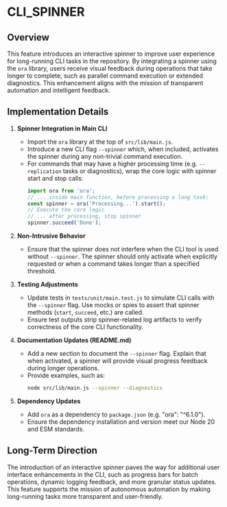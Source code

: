 # CLI_SPINNER

## Overview
This feature introduces an interactive spinner to improve user experience for long-running CLI tasks in the repository. By integrating a spinner using the `ora` library, users receive visual feedback during operations that take longer to complete, such as parallel command execution or extended diagnostics. This enhancement aligns with the mission of transparent automation and intelligent feedback.

## Implementation Details
1. **Spinner Integration in Main CLI**
   - Import the `ora` library at the top of `src/lib/main.js`.
   - Introduce a new CLI flag `--spinner` which, when included, activates the spinner during any non-trivial command execution.
   - For commands that may have a higher processing time (e.g. `--replication` tasks or diagnostics), wrap the core logic with spinner start and stop calls:
     ```js
     import ora from 'ora';
     // ... inside main function, before processing a long task:
     const spinner = ora('Processing...').start();
     // Execute the core logic
     // ... after processing, stop spinner
     spinner.succeed('Done');
     ```

2. **Non-Intrusive Behavior**
   - Ensure that the spinner does not interfere when the CLI tool is used without `--spinner`. The spinner should only activate when explicitly requested or when a command takes longer than a specified threshold.
   
3. **Testing Adjustments**
   - Update tests in `tests/unit/main.test.js` to simulate CLI calls with the `--spinner` flag. Use mocks or spies to assert that spinner methods (`start`, `succeed`, etc.) are called.
   - Ensure test outputs strip spinner-related log artifacts to verify correctness of the core CLI functionality.

4. **Documentation Updates (README.md)**
   - Add a new section to document the `--spinner` flag. Explain that when activated, a spinner will provide visual progress feedback during longer operations.
   - Provide examples, such as:
     ```bash
     node src/lib/main.js --spinner --diagnostics
     ```

5. **Dependency Updates**
   - Add `ora` as a dependency to `package.json` (e.g. "ora": "^6.1.0").
   - Ensure the dependency installation and version meet our Node 20 and ESM standards.

## Long-Term Direction
The introduction of an interactive spinner paves the way for additional user interface enhancements in the CLI, such as progress bars for batch operations, dynamic logging feedback, and more granular status updates. This feature supports the mission of autonomous automation by making long-running tasks more transparent and user-friendly.